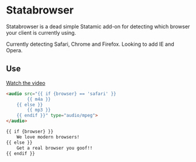 # Statabrowser

Statabrowser is a dead simple Statamic add-on for detecting which browser your client is currently using.

Currently detecting Safari, Chrome and Firefox. Looking to add IE and Opera.

## Use

[Watch the video](http://youtu.be/4QByIQfD4ek)

```html
<audio src="{{ if {browser} == 'safari' }}
		{{ m4a }}
	{{ else }}
		{{ mp3 }}
	{{ endif }}" type="audio/mpeg">
</audio>

{{ if {browser} }}
	We love modern browsers!
{{ else }}
	Get a real browser you goof!!
{{ endif }}
```
